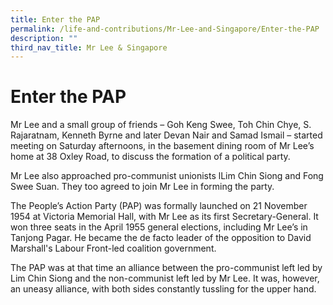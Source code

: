 ```yaml
---
title: Enter the PAP
permalink: /life-and-contributions/Mr-Lee-and-Singapore/Enter-the-PAP
description: ""
third_nav_title: Mr Lee & Singapore
---
```

# Enter the PAP #

Mr Lee and a small group of friends – Goh Keng Swee, Toh Chin Chye, S. Rajaratnam, Kenneth Byrne and later Devan Nair and Samad Ismail – started meeting on Saturday afternoons, in the basement dining room of Mr Lee’s home at 38 Oxley Road, to discuss the formation of a political party.


Mr Lee also approached pro-communist unionists lLim Chin Siong and Fong Swee Suan. They too agreed to join Mr Lee in forming the party.


The People’s Action Party (PAP) was formally launched on 21 November 1954 at Victoria Memorial Hall, with Mr Lee as its first Secretary-General. It won three seats in the April 1955 general elections, including Mr Lee’s in Tanjong Pagar. He became the de facto leader of the opposition to David Marshall's Labour Front-led coalition government.


The PAP was at that time an alliance between the pro-communist left led by Lim Chin Siong and the non-communist left led by Mr Lee. It was, however, an uneasy alliance, with both sides constantly tussling for the upper hand.